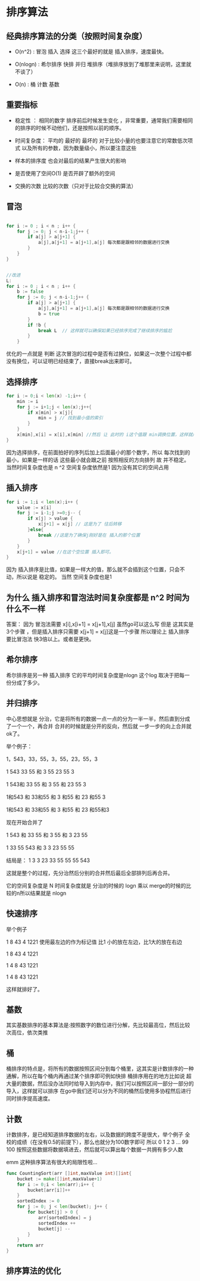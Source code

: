 # 排序算法

## 经典排序算法的分类（按照时间复杂度）

- O(n^2) : 冒泡 插入 选择  这三个最好的就是 插入排序，速度最快。

- O(nlogn) : 希尔排序 快排 并归 堆排序（堆排序放到了堆那里来说明，这里就不谈了）

- O(n) : 桶 计数 基数

## 重要指标

- 稳定性 ： 相同的数字 排序前后时候发生变化 ，非常重要，通常我们需要相同的排序的时候不动他们，还是按照以前的顺序。

- 时间复杂度： 平均的 最好的 最坏的 对于比较小量的也要注意它的常数低次项式 以及所有的参数，因为数量级小，所以要注意这些

- 样本的排序度 也会对最后的结果产生很大的影响

- 是否使用了空间O(1) 是否开辟了额外的空间

- 交换的次数 比较的次数（只对于比较合交换的算法）

## 冒泡

```go

for i := 0 ; i < n ; i++ {
	for j := 0; j < n-i-1;j++ {
		if a[j] > a[j+1] {
			a[j],a[j+1] = a[j+1],a[j] 每次都是跟相邻的数据进行交换
		}
	}
}
```

```go

//改进
L:
for i := 0 ; i < n ; i++ {
	b := false
	for j := 0; j < n-i-1;j++ {
		if a[j] > a[j+1] {
			a[j],a[j+1] = a[j+1],a[j] 每次都是跟相邻的数据进行交换
			b = true
		}
		if !b {
		    break L	 // 这样就可以确保如果已经排序完成了继续排序的尴尬
		}
	}

```
优化的一点就是 判断 这次冒泡的过程中是否有过换位，如果这一次整个过程中都没有换位，可以证明已经结束了，直接break出来即可。

## 选择排序

```go
for i := 0;i < len(x) -1;i++ {
	min := i
	for j := i+1;j < len(x);j++{
		if x[min] > x[j]{
			min = j // 找到最小值的索引
		}
	}
	x[min],x[i] = x[i],x[min] //然后 让 此时的 i这个值跟 min调换位置，这样就成功的把 min加到了队尾
}
```

因为选择排序，在前面拍好的序列后加上后面最小的那个数字，所以 每次找到的最小，如果是一样的话 这些最小就会跟之前 按照相反的方向排列
故 并不稳定。 当然时间复杂度也是 n ^2 空间复杂度依然是1 因为没有其它的空间占用

## 插入排序

```go
for i := 1;i < len(x);i++ {
	value := x[i]
	for j := i-1;j >=0;j-- {
		if x[j] > value {
			x[j+1] = x[j] // 这是为了 往后转移
		}else{
			break //这是为了确保j刚好是在 插入的那个位置
		}
	}
	x[j+1] = value //在这个空位置 插入即可。
}

```

因为 插入排序是比值，如果是一样大的值，那么就不会插到这个位置，只会不动，所以说是 稳定的。 当然 空间复杂度也是1


## 为什么 插入排序和冒泡法时间复杂度都是 n^2 时间为什么不一样

答案： 因为 冒泡法需要 x[i],x[i+1] = x[j+1],x[j] 虽然go可以这么写 但是 这其实是3个步骤 ，但是插入排序只需要 x[j+1] = x[j]这是一个步骤
所以理论上 插入排序要比冒泡法 快3倍以上。或者是更快。

## 希尔排序

希尔排序是另一种 插入排序 它的平均时间复杂度是nlogn 这个log 取决于把每一份分成了多少。

## 并归排序
中心思想就是 分治，它是将所有的数据一点一点的分为一半一半，然后直到分成了一个一个，再合并 合并的时候就是分开的反向，然后就
一步一步的向上合并就ok了。

举个例子：

1，543，33，55，3，55，23，55，3

1 543 33 55  和 3 55 23 55 3

1 543和 33 55 和 3 55 和 23 55 3

1和543 和 33和55 和 3 和55 和 23 和55 3

1和543 和 33和55 和 3 和55 和 23 和55和3

现在开始合并了

1 543 和 33 55 和 3 55 和 3 23 55

1 33 55 543 和 3 3 23 55 55

 结局是： 1 3 3 23 33 55 55 55 543

 这就是整个的过程，先分治然后分别的合并然后最后全部排列后再合并。

它的空间复杂度是 N 时间复杂度就是 分治的时候的 logn 乘以 merge的时候的比较的n所以结果就是 nlogn

## 快速排序

举个例子

1 8 43 4 1221
使用最左边的作为标记值
比1 小的放在左边，比1大的放在右边

1     8 43 4 1221

1     4   8  43 1221

1     4   8  43  1221

这样就排好了。

## 基数

其实基数排序的基本算法是:按照数字的数位进行分解，先比较最高位，然后比较次高位，依次类推

## 桶

桶排序的特点是，将所有的数据按照区间分到每个桶里，这其实是计数排序的一种通解，所以在每个桶内再通过某个排序即可例如快排
桶排序用在的地方比如说 超大量的数据，然后没办法同时给导入到内存中，我们可以按照区间一部分一部分的导入，这样就可以排序
在go中我们还可以分为不同的桶然后使用多协程然后进行同时排序提高速度。

## 计数
计数排序，是已经知道排序数据的左右，以及数据的跨度不是很大，举个例子 全校的成绩（在没有0.5的前提下），那么也就分为100数字即可
所以 0 1 2 3 ... 99 100 按照这些数据将数据填进去，然后就可以算出每个数据一共拥有多少人数

emm 这种排序算法有很大的局限性啦...

```go
func CountingSort(arr []int,maxValue int)[]int{
	bucket := make([]int,maxValue+1)
	for i := 0;i < len(arr);i++ {
		bucket[arr[i]]++
	}
	sortedIndex := 0
	for j := 0; j < len(bucket); j++ {
		for bucket[j] > 0 {
			arr[sortedIndex] = j
			sortedIndex ++
			bucket[j] --
		}
	}
	return arr
}
```

## 排序算法的优化
